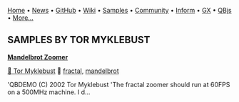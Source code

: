 [Home](https://qb64.com) • [News](../news.md) • [GitHub](https://github.com/QB64Official/qb64) • [Wiki](https://github.com/QB64Official/qb64/wiki) • [Samples](../samples.md) • [Community](../community.md) • [Inform](../inform.md) • [GX](../gx.md) • [QBjs](../qbjs.md) • [More...](../more.md)

## SAMPLES BY TOR MYKLEBUST

**[Mandelbrot Zoomer](mandelbrot-zoomer/index.md)**

[🐝 Tor Myklebust](tor-myklebust.md) 🔗 [fractal](fractal.md), [mandelbrot](mandelbrot.md)

'QBDEMO (C) 2002 Tor Myklebust  'The fractal zoomer should run at 60FPS on a 500MHz machine.  I d...
